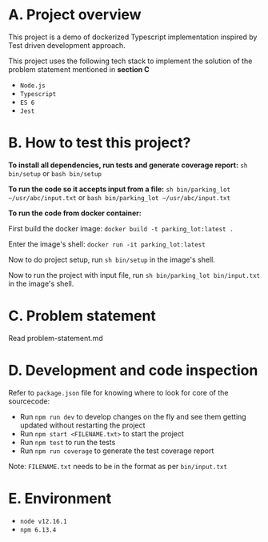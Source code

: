 # A. Project overview

This project is a demo of dockerized Typescript implementation inspired by Test driven development approach.

This project uses the following tech stack to implement the solution of the problem statement mentioned in **section C**

- `Node.js`
- `Typescript`
- `ES 6`
- `Jest`

# B. How to test this project?

**To install all dependencies, run tests and generate coverage report:**
`sh bin/setup` or `bash bin/setup`

**To run the code so it accepts input from a file:**
`sh bin/parking_lot ~/usr/abc/input.txt` or `bash bin/parking_lot ~/usr/abc/input.txt`

**To run the code from docker container:**

First build the docker image: `docker build -t parking_lot:latest .`

Enter the image's shell: `docker run -it parking_lot:latest`

Now to do project setup, run `sh bin/setup` in the image's shell.

Now to run the project with input file, run `sh bin/parking_lot bin/input.txt` in the image's shell.

# C. Problem statement

Read problem-statement.md

# D. Development and code inspection

Refer to `package.json` file for knowing where to look for core of the sourcecode:

- Run `npm run dev` to develop changes on the fly and see them getting updated without restarting the project
- Run `npm start <FILENAME.txt>` to start the project
- Run `npm test` to run the tests
- Run `npm run coverage` to generate the test coverage report

Note: `FILENAME.txt` needs to be in the format as per `bin/input.txt`

# E. Environment

- `node v12.16.1`
- `npm 6.13.4`
